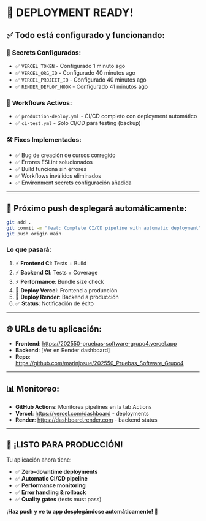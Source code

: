 # 🎉 **DEPLOYMENT READY!**

## ✅ **Todo está configurado y funcionando:**

### 🔧 **Secrets Configurados:**
- ✅ `VERCEL_TOKEN` - Configurado 1 minuto ago
- ✅ `VERCEL_ORG_ID` - Configurado 40 minutos ago  
- ✅ `VERCEL_PROJECT_ID` - Configurado 40 minutos ago
- ✅ `RENDER_DEPLOY_HOOK` - Configurado 41 minutos ago

### 🚀 **Workflows Activos:**
- ✅ `production-deploy.yml` - CI/CD completo con deployment automático
- ✅ `ci-test.yml` - Solo CI/CD para testing (backup)

### 🛠️ **Fixes Implementados:**
- ✅ Bug de creación de cursos corregido
- ✅ Errores ESLint solucionados 
- ✅ Build funciona sin errores
- ✅ Workflows inválidos eliminados
- ✅ Environment secrets configuración añadida

---

## 🚀 **Próximo push desplegará automáticamente:**

```bash
git add .
git commit -m "feat: Complete CI/CD pipeline with automatic deployment"
git push origin main
```

### **Lo que pasará:**

1. ⚡ **Frontend CI**: Tests + Build
2. ⚡ **Backend CI**: Tests + Coverage  
3. ⚡ **Performance**: Bundle size check
4. 🚀 **Deploy Vercel**: Frontend a producción
5. 🚀 **Deploy Render**: Backend a producción
6. ✅ **Status**: Notificación de éxito

---

## 🌐 **URLs de tu aplicación:**

- **Frontend**: https://202550-pruebas-software-grupo4.vercel.app
- **Backend**: [Ver en Render dashboard]
- **Repo**: https://github.com/marinjosue/202550_Pruebas_Software_Grupo4

---

## 📊 **Monitoreo:**

- **GitHub Actions**: Monitorea pipelines en la tab Actions
- **Vercel**: https://vercel.com/dashboard - deployments
- **Render**: https://dashboard.render.com - backend status

---

## 🎯 **¡LISTO PARA PRODUCCIÓN!**

Tu aplicación ahora tiene:
- ✅ **Zero-downtime deployments**
- ✅ **Automatic CI/CD pipeline** 
- ✅ **Performance monitoring**
- ✅ **Error handling & rollback**
- ✅ **Quality gates** (tests must pass)

**¡Haz push y ve tu app desplegándose automáticamente! 🚀**
